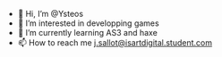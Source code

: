 - 👋 Hi, I’m @Ysteos
- 👀 I’m interested in developping games
- 🌱 I’m currently learning AS3 and haxe
- 📫 How to reach me j.sallot@isartdigital.student.com

<!---
Ysteos/Ysteos is a ✨ special ✨ repository because its `README.md` (this file) appears on your GitHub profile.
You can click the Preview link to take a look at your changes.
--->
